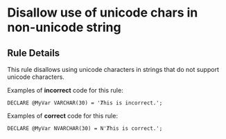 # Disallow use of unicode chars in non-unicode string

## Rule Details

This rule disallows using unicode characters in
strings that do not support unicode characters.

Examples of **incorrect** code for this rule:

```tsql
DECLARE @MyVar VARCHAR(30) = 'Ⱦhis is incorrect.';
```

Examples of **correct** code for this rule:

```tsql
DECLARE @MyVar NVARCHAR(30) = N'Ⱦhis is correct.';
```
